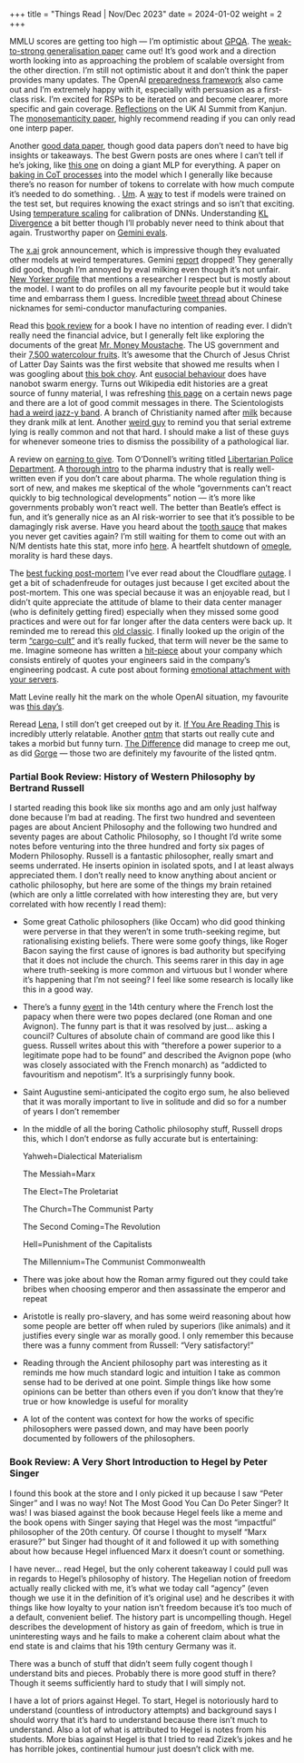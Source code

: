 +++
title = "Things Read | Nov/Dec 2023"
date = 2024-01-02
weight = 2
+++

MMLU scores are getting too high — I’m optimistic about [GPQA](https://arxiv.org/pdf/2311.12022.pdf). The [weak-to-strong generalisation paper](https://cdn.openai.com/papers/weak-to-strong-generalization.pdf) came out! It’s good work and a direction worth looking into as approaching the problem of scalable oversight from the other direction. I’m still not optimistic about it and don’t think the paper provides many updates. The OpenAI [preparedness framework](https://cdn.openai.com/openai-preparedness-framework-beta.pdf) also came out and I’m extremely happy with it, especially with persuasion as a first-class risk. I’m excited for RSPs to be iterated on and become clearer, more specific and gain coverage. [Reflections](https://twitter.com/kanjun/status/1720502401067811242?s=46) on the UK AI Summit from Kanjun. The [monosemanticity paper](https://transformer-circuits.pub/2023/monosemantic-features/index.html), highly recommend reading if you can only read one interp paper.  

Another [good data paper](https://arxiv.org/pdf/2310.20707.pdf), though good data papers don’t need to have big insights or takeaways. The best Gwern posts are ones where I can’t tell if he’s joking, like [this one](https://gwern.net/aunn) on doing a giant MLP for everything. A paper on [baking in CoT processes](https://arxiv.org/pdf/2311.01460.pdf) into the model which I generally like because there’s no reason for number of tokens to correlate with how much compute it’s needed to do something. . [Um](https://annas-blog.org/duxiu-exclusive.html). A [way](https://arxiv.org/pdf/2310.17623.pdf) to test if models were trained on the test set, but requires knowing the exact strings and so isn’t that exciting. Using [temperature scaling](https://arxiv.org/pdf/1905.00174.pdf) for calibration of DNNs. Understanding [KL Divergence](https://agustinus.kristia.de/techblog/2016/12/21/forward-reverse-kl/) a bit better though I’ll probably never need to think about that again. Trustworthy paper on [Gemini evals](https://arxiv.org/pdf/2312.11444.pdf). 

The [x.ai](http://x.ai) grok announcement, which is impressive though they evaluated other models at weird temperatures. Gemini [report](https://storage.googleapis.com/deepmind-media/gemini/gemini_1_report.pdf) dropped! They generally did good, though I’m annoyed by eval milking even though it’s not unfair. [New Yorker profile](https://www.newyorker.com/culture/culture-desk/the-new-poem-making-machinery) that mentions a researcher I respect but is mostly about the model. I want to do profiles on all my favourite people but it would take time and embarrass them I guess. Incredible [tweet thread](https://twitter.com/kelmgren/status/1720583218259522014?s=46) about Chinese nicknames for semi-conductor manufacturing companies.

Read this [book review](https://www.goodreads.com/review/show/4935354533) for a book I have no intention of reading ever. I didn’t really need the financial advice, but I generally felt like exploring the documents of the great [Mr. Money Moustache](https://www.mrmoneymustache.com/2014/11/04/why-i-put-my-last-100000-into-betterment/). The US government and their [7,500 watercolour fruits](https://www.openculture.com/2019/06/the-us-government-commissioned-7500-watercolor-paintings.html). It’s awesome that the Church of Jesus Christ of Latter Day Saints was the first website that showed me results when I was googling about [this bok choy](https://www.churchofjesuschrist.org/study/ensign/2014/10/the-jadeite-cabbage?lang=eng). Ant [eusocial behaviour](https://www.npr.org/2023/11/21/1214246291/army-ants-architecture-science-robots-research) does have nanobot swarm energy. Turns out Wikipedia edit histories are a great source of funny material, I was refreshing [this page](https://en.wikipedia.org/w/index.php?title=Henry_Kissinger&action=history&offset=&limit=100) on a certain news page and there are a lot of good commit messages in there. The Scientologists [had a weird jazz-y band](https://daily.redbullmusicacademy.com/2016/03/the-apollo-stars-feature). A branch of Christianity named after [milk](https://en.m.wikipedia.org/wiki/Molokan) because they drank milk at lent. Another [weird guy](https://en.wikipedia.org/wiki/Fr%C3%A9d%C3%A9ric_Bourdin) to remind you that serial extreme lying is really common and not that hard. I should make a list of these guys for whenever someone tries to dismiss the possibility of a pathological liar. 

A review on [earning to give](https://forum.effectivealtruism.org/posts/gxppfWhx7ta2fkF3R/10-years-of-earning-to-give). Tom O’Donnell’s writing titled [Libertarian Police Department](https://www.newyorker.com/humor/daily-shouts/l-p-d-libertarian-police-department). A [thorough intro](https://atelfo.github.io/2023/12/23/biopharma-from-janssen-to-today.html) to the pharma industry that is really well-written even if you don’t care about pharma. The whole regulation thing is sort of new, and makes me skeptical of the whole “governments can’t react quickly to big technological developments” notion — it’s more like governments probably won’t react well. The better than Beatle’s effect is fun, and it’s generally nice as an AI risk-worrier to see that it’s possible to be damagingly risk averse. Have you heard about the [tooth sauce](https://drive.google.com/drive/u/0/folders/18ZDSe92LgLmS0sUbosvNxByii_1kjnEj) that makes you never get cavities again? I’m still waiting for them to come out with an N/M dentists hate this stat, more info [here](https://www.astralcodexten.com/p/defying-cavity-lantern-bioworks-faq). A heartfelt shutdown of [omegle](https://www.omegle.com/), morality is hard these days. 

The [best fucking post-mortem](https://blog.cloudflare.com/post-mortem-on-cloudflare-control-plane-and-analytics-outage/) I’ve ever read about the Cloudflare [outage](https://www.cloudflarestatus.com/incidents/hm7491k53ppg). I get a bit of schadenfreude for outages just because I get excited about the post-mortem. This one was special because it was an enjoyable read, but I didn’t quite appreciate the attitude of blame to their data center manager (who is definitely getting fired) especially when they missed some good practices and were out for far longer after the data centers were back up. It reminded me to reread this [old classic](https://stackoverflow.blog/2012/11/09/se-podcast-36-we-got-hit-by-a-hurricane/). I finally looked up the origin of the term [“cargo-cult”](https://en.wikipedia.org/wiki/Cargo_cult) and it’s really fucked, that term will never be the same to me. Imagine someone has written a [hit-piece](https://www.efinancialcareers.com/news/2023/11/ocaml-vs-c-high-frequency-trading) about your company which consists entirely of quotes your engineers said in the company’s engineering podcast. A cute post about forming [emotional attachment with your servers](https://cycles.substack.com/p/my-pet-cow). 

Matt Levine really hit the mark on the whole OpenAI situation, my favourite was [this day’s](https://www.bloomberg.com/opinion/articles/2023-11-21/openai-is-a-strange-nonprofit). 

Reread [Lena](https://qntm.org/mmacevedo), I still don’t get creeped out by it. [If You Are Reading This](https://qntm.org/readin) is incredibly utterly relatable. Another [qntm](https://qntm.org/frame) that starts out really cute and takes a morbid but funny turn. [The Difference](https://qntm.org/differenc) did manage to creep me out, as did [Gorge](https://qntm.org/gorge) — those two are definitely my favourite of the listed qntm.  

### Partial Book Review: History of Western Philosophy by Bertrand Russell

I started reading this book like six months ago and am only just halfway done because I’m bad at reading. The first two hundred and seventeen pages are about Ancient Philosophy and the following two hundred and seventy pages are about Catholic Philosophy, so I thought I’d write some notes before venturing into the three hundred and forty six pages of Modern Philosophy. Russell is a fantastic philosopher, really smart and seems underrated. He inserts opinion in isolated spots, and I at least always appreciated them. I don’t really need to know anything about ancient or catholic philosophy, but here are some of the things my brain retained (which are only a little correlated with how interesting they are, but very correlated with how recently I read them): 

- Some great Catholic philosophers (like Occam) who did good thinking were perverse in that they weren’t in some truth-seeking regime, but rationalising existing beliefs. There were some goofy things, like Roger Bacon saying the first cause of ignores is bad authority but specifying that it does not include the church. This seems rarer in this day in age where truth-seeking is more common and virtuous but I wonder where it’s happening that I’m not seeing? I feel like some research is locally like this in a good way.
- There’s a funny [event](https://en.wikipedia.org/wiki/Western_Schism) in the 14th century where the French lost the papacy when there were two popes declared (one Roman and one Avignon). The funny part is that it was resolved by just… asking a council? Cultures of absolute chain of command are good like this I guess. Russell writes about this with “therefore a power superior to a legitimate pope had to be found” and described the Avignon pope (who was closely associated with the French monarch) as “addicted to favouritism and nepotism”. It’s a surprisingly funny book.
- Saint Augustine semi-anticipated the cogito ergo sum, he also believed that it was morally important to live in solitude and did so for a number of years I don’t remember
- In the middle of all the boring Catholic philosophy stuff, Russell drops this, which I don’t endorse as fully accurate but is entertaining:
    
    Yahweh=Dialectical Materialism<br>
    
    The Messiah=Marx<br>
    
    The Elect=The Proletariat<br>
    
    The Church=The Communist Party<br>
    
    The Second Coming=The Revolution<br>
    
    Hell=Punishment of the Capitalists<br>
    
    The Millennium=The Communist Commonwealth<br>
    
- There was joke about how the Roman army figured out they could take bribes when choosing emperor and then assassinate the emperor and repeat
- Aristotle is really pro-slavery, and has some weird reasoning about how some people are better off when ruled by superiors (like animals) and it justifies every single war as morally good. I only remember this because there was a funny comment from Russell: “Very satisfactory!”
- Reading through the Ancient philosophy part was interesting as it reminds me how much standard logic and intuition I take as common sense had to be derived at one point. Simple things like how some opinions can be better than others even if you don’t know that they’re true or how knowledge is useful for morality
- A lot of the content was context for how the works of specific philosophers were passed down, and may have been poorly documented by followers of the philosophers.

### Book Review: A Very Short Introduction to Hegel by Peter Singer

I found this book at the store and I only picked it up because I saw “Peter Singer” and I was no way! Not The Most Good You Can Do Peter Singer? It was! I was biased against the book because Hegel feels like a meme and the book opens with Singer saying that Hegel was the most “impactful” philosopher of the 20th century. Of course I thought to myself “Marx erasure?” but Singer had thought of it and followed it up with something about how because Hegel influenced Marx it doesn’t count or something. 

I have never… read Hegel, but the only coherent takeaway I could pull was in regards to Hegel’s philosophy of history. The Hegelian notion of freedom actually really clicked with me, it’s what we today call “agency” (even though we use it in the definition of it’s original use) and he describes it with things like how loyalty to your nation isn’t freedom because it’s too much of a default, convenient belief. The history part is uncompelling though. Hegel describes the development of history as gain of freedom, which is true in uninteresting ways and he fails to make a coherent claim about what the end state is and claims that his 19th century Germany was it. 

There was a bunch of stuff that didn’t seem fully cogent though I understand bits and pieces. Probably there is more good stuff in there? Though it seems sufficiently hard to study that I will simply not. 

I have a lot of priors against Hegel. To start, Hegel is notoriously hard to understand (countless of introductory attempts) and background says I should worry that it’s hard to understand because there isn’t much to understand. Also a lot of what is attributed to Hegel is notes from his students. More bias against Hegel is that I tried to read Zizek’s jokes and he has horrible jokes, continential humour just doesn’t click with me.
